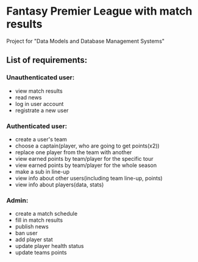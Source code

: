 # Fantasy Premier League with match results

Project for "Data Models and Database Management Systems"

## List of requirements:

### Unauthenticated user:

* view match results
*	read news
*	log in user account
*	registrate a new user

### Authenticated user:

*	create a user's team
*	choose a captain(player, who are going to get points(x2))
*	replace one player from the team with another
*	view earned points by team/player for the specific tour
*	view earned points by team/player for the whole season
*	make a sub in line-up
*	view info about other users(including team line-up, points)
*	view info about players(data, stats)

### Admin:

*	create a match schedule
*	fill in match results
*	publish news
*	ban user
*	add player stat
*	update player health status
*	update teams points
